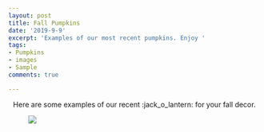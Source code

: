 ```yaml
---
layout: post
title: Fall Pumpkins
date: '2019-9-9'
excerpt: 'Examples of our most recent pumpkins. Enjoy '
tags:
- Pumpkins
- images
- Sample
comments: true

---
```

<center>Here are some examples of our recent :jack_o_lantern: for your fall decor. </center>

<figure>
<a href="https://scontent-ort2-2.xx.fbcdn.net/v/t1.0-9/69876531_10213700603981781_7530874924722814976_n.jpg"><img src="https://scontent-ort2-2.xx.fbcdn.net/v/t1.0-9/69876531_10213700603981781_7530874924722814976_n.jpg?_nc_cat=104&_nc_oc=AQmCav_qvevgzmEy8OXl1sZSFhfIenSUg277N7cbcKreqWVTRLV2RpGKzo5x-5_jpZ4&_nc_ht=scontent-ort2-2.xx&oh=802652b8eee01f0f0c846c36d13be30d&oe=5E393A3D"></a>
<figcaption><a href="https://scontent-ort2-2.xx.fbcdn.net/v/t1.0-9/69876531_10213700603981781_7530874924722814976_n.jpg"></a></figcaption>
</figure>
